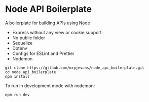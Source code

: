 # Node API Boilerplate

A boilerplate for building APIs using Node

- Express without any view or cookie support
- No public folder
- Sequelize
- Dotenv
- Configs for ESLint and Prettier
- Nodemon

```
git clone https://github.com/mrpjevans/node_api_boilerplate.git
cd node_api_boilerplate
npm install
```

To run in development mode with nodemon:

```
npm run dev
```
